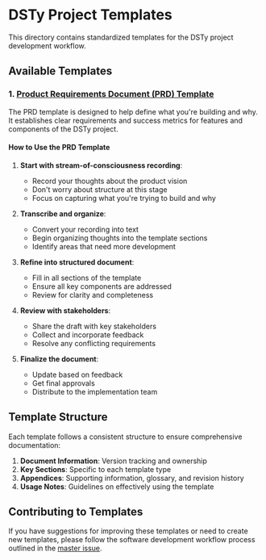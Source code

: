 # DSTy Project Templates

This directory contains standardized templates for the DSTy project development workflow.

## Available Templates

### 1. [Product Requirements Document (PRD) Template](./product_requirements_document_template.md)

The PRD template is designed to help define what you're building and why. It establishes clear requirements and success metrics for features and components of the DSTy project.

#### How to Use the PRD Template

1. **Start with stream-of-consciousness recording**:
   - Record your thoughts about the product vision
   - Don't worry about structure at this stage
   - Focus on capturing what you're trying to build and why

2. **Transcribe and organize**:
   - Convert your recording into text
   - Begin organizing thoughts into the template sections
   - Identify areas that need more development

3. **Refine into structured document**:
   - Fill in all sections of the template
   - Ensure all key components are addressed
   - Review for clarity and completeness

4. **Review with stakeholders**:
   - Share the draft with key stakeholders
   - Collect and incorporate feedback
   - Resolve any conflicting requirements

5. **Finalize the document**:
   - Update based on feedback
   - Get final approvals
   - Distribute to the implementation team

## Template Structure

Each template follows a consistent structure to ensure comprehensive documentation:

1. **Document Information**: Version tracking and ownership
2. **Key Sections**: Specific to each template type
3. **Appendices**: Supporting information, glossary, and revision history
4. **Usage Notes**: Guidelines on effectively using the template

## Contributing to Templates

If you have suggestions for improving these templates or need to create new templates, please follow the software development workflow process outlined in the [master issue](https://linear.app/helaix/issue/HLX-1401/software-development-workflow-template-master-issue).

